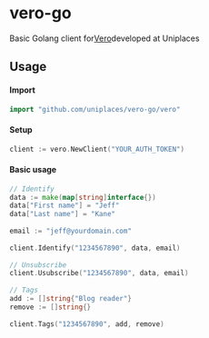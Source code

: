 # vero-go

Basic Golang client for[Vero](https://www.getvero.com/)developed at Uniplaces

## Usage

#### Import
```go
import "github.com/uniplaces/vero-go/vero"
```

#### Setup
```go
client := vero.NewClient("YOUR_AUTH_TOKEN")
```

#### Basic usage
```go
// Identify
data := make(map[string]interface{})
data["First name"] = "Jeff"
data["Last name"] = "Kane"
 
email := "jeff@yourdomain.com"
 
client.Identify("1234567890", data, email)
 
// Unsubscribe
client.Usubscribe("1234567890", data, email)
 
// Tags
add := []string{"Blog reader"}
remove := []string{}
                
client.Tags("1234567890", add, remove)
```
